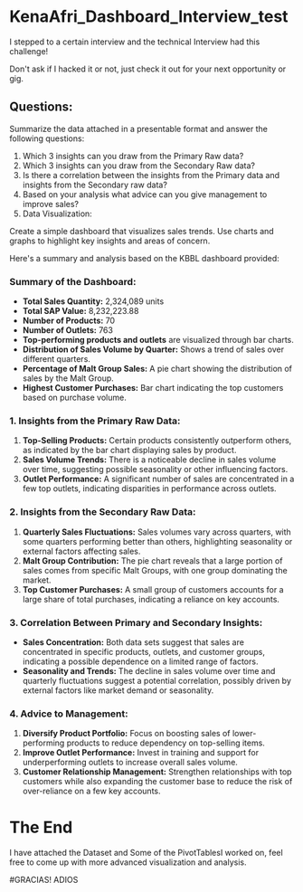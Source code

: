 # KenaAfri_Dashboard_Interview_test

I stepped to a certain interview and the technical Interview had this challenge!

Don't ask if I hacked it or not, just check it out for your next opportunity or gig.

## Questions:
Summarize the data attached in a presentable format and answer the following questions:

1. Which 3 insights can you draw from the Primary Raw data? 
2. Which 3 insights can you draw from the Secondary Raw data? 
3. Is there a correlation between the insights from the Primary data and insights from the Secondary raw data?
4. Based on your analysis what advice can you give management to improve sales?
5. Data Visualization:

Create a simple dashboard that visualizes sales trends. Use charts and graphs to highlight key insights and areas of concern.


Here's a summary and analysis based on the KBBL dashboard provided:

### **Summary of the Dashboard:** 
- **Total Sales Quantity:** 2,324,089 units
- **Total SAP Value:** 8,232,223.88
- **Number of Products:** 70
- **Number of Outlets:** 763
- **Top-performing products and outlets** are visualized through bar charts.
- **Distribution of Sales Volume by Quarter:** Shows a trend of sales over different quarters.
- **Percentage of Malt Group Sales:** A pie chart showing the distribution of sales by the Malt Group.
- **Highest Customer Purchases:** Bar chart indicating the top customers based on purchase volume.

### **1. Insights from the Primary Raw Data:**
1. **Top-Selling Products:** Certain products consistently outperform others, as indicated by the bar chart displaying sales by product.
2. **Sales Volume Trends:** There is a noticeable decline in sales volume over time, suggesting possible seasonality or other influencing factors.
3. **Outlet Performance:** A significant number of sales are concentrated in a few top outlets, indicating disparities in performance across outlets.

### **2. Insights from the Secondary Raw Data:**
1. **Quarterly Sales Fluctuations:** Sales volumes vary across quarters, with some quarters performing better than others, highlighting seasonality or external factors affecting sales.
2. **Malt Group Contribution:** The pie chart reveals that a large portion of sales comes from specific Malt Groups, with one group dominating the market.
3. **Top Customer Purchases:** A small group of customers accounts for a large share of total purchases, indicating a reliance on key accounts.

### **3. Correlation Between Primary and Secondary Insights:**
- **Sales Concentration:** Both data sets suggest that sales are concentrated in specific products, outlets, and customer groups, indicating a possible dependence on a limited range of factors.
- **Seasonality and Trends:** The decline in sales volume over time and quarterly fluctuations suggest a potential correlation, possibly driven by external factors like market demand or seasonality.

### **4. Advice to Management:**
1. **Diversify Product Portfolio:** Focus on boosting sales of lower-performing products to reduce dependency on top-selling items.
2. **Improve Outlet Performance:** Invest in training and support for underperforming outlets to increase overall sales volume.
3. **Customer Relationship Management:** Strengthen relationships with top customers while also expanding the customer base to reduce the risk of over-reliance on a few key accounts.
# The End 

I have attached the Dataset and Some of the PivotTablesI worked on, feel free to come up with more advanced visualization and analysis.

#GRACIAS! ADIOS
